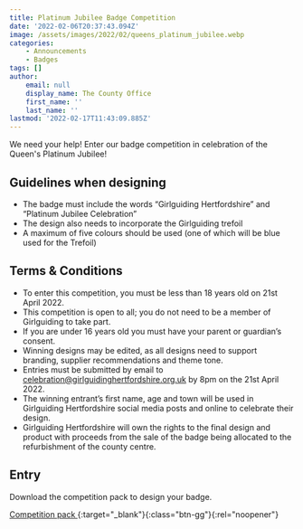 ```yaml
---
title: Platinum Jubilee Badge Competition
date: '2022-02-06T20:37:43.094Z'
image: /assets/images/2022/02/queens_platinum_jubilee.webp
categories:
    - Announcements
    - Badges
tags: []
author:
    email: null
    display_name: The County Office
    first_name: ''
    last_name: ''
lastmod: '2022-02-17T11:43:09.885Z'
---
```

<p class="lead">We need your help! Enter our badge competition in celebration of the Queen's Platinum Jubilee!</p>

## Guidelines when designing

- The badge must include the words “Girlguiding Hertfordshire” and “Platinum Jubilee Celebration”
- The design also needs to incorporate the Girlguiding trefoil
- A maximum of five colours should be used (one of which will be blue used for the Trefoil)

## Terms & Conditions

- To enter this competition, you must be less than 18 years old on 21st April 2022.
- This competition is open to all; you do not need to be a member of Girlguiding to take part.
- If you are under 16 years old you must have your parent or guardian’s consent.
- Winning designs may be edited, as all designs need to support branding, supplier recommendations and theme tone.
- Entries must be submitted by email to <celebration@girlguidinghertfordshire.org.uk> by 8pm on the 21st April 2022.
- The winning entrant’s first name, age and town will be used in Girlguiding Hertfordshire social media posts and online to celebrate their design.
- Girlguiding Hertfordshire will own the rights to the final design and product with proceeds from the sale of the badge being allocated to the refurbishment of the county centre.

## Entry

Download the competition pack to design your badge.

[Competition pack <i class="fa fa-download"></i>][1]{:target="_blank"}{:class="btn-gg"}{:rel="noopener"}

[1]: /assets/docs/2022/queens_jubilee_badge_competition_pack.pdf